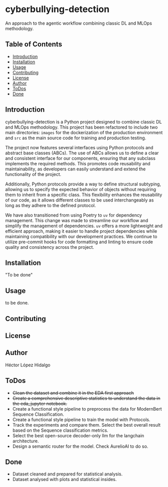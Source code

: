 # cyberbullying-detection

An approach to the agentic workflow combining classic DL and MLOps methodology.

## Table of Contents

- [Introduction](#introduction)
- [Installation](#installation)
- [Usage](#usage)
- [Contributing](#contributing)
- [License](#license)
- [Author](#author)
- [ToDos](#ToDos)
- [Done](#done)

## Introduction

cyberbullying-detection is a Python project designed to combine classic DL and MLOps methodology. This project has been refactored to include two main directories: `images` for the dockerization of the production environment and `src` as the main source code for training and production testing.

The project now features several interfaces using Python protocols and abstract base classes (ABCs). The use of ABCs allows us to define a clear and consistent interface for our components, ensuring that any subclass implements the required methods. This promotes code reusability and maintainability, as developers can easily understand and extend the functionality of the project.

Additionally, Python protocols provide a way to define structural subtyping, allowing us to specify the expected behavior of objects without requiring them to inherit from a specific class. This flexibility enhances the reusability of our code, as it allows different classes to be used interchangeably as long as they adhere to the defined protocol.

We have also transitioned from using Poetry to `uv` for dependency management. This change was made to streamline our workflow and simplify the management of dependencies. `uv` offers a more lightweight and efficient approach, making it easier to handle project dependencies while maintaining compatibility with our development practices. We continue to utilize pre-commit hooks for code formatting and linting to ensure code quality and consistency across the project.

## Installation

"To be done"

## Usage

to be done.

## Contributing

## License

## Author

Héctor López Hidalgo

## ToDos

- ~~Clean the dataset and combine it in the EDA first approach~~
- ~~Create a comprehensive descriptive statistics to understand the data in the eda_jupyter notebook.~~
- Create a functional style pipeline to preprocess the data for ModernBert Sequence Classification.
- Create a functional style pipeline to train the model with Protocols.
- Track the experiments and compare them. Select the best overall result based on the Sequence classification metrics.
- Select the best open-source decoder-only llm for the langchain architecture.
- Design a semantic router for the model. Check AurelioAI to do so.

## Done

- Dataset cleaned and prepared for statistical analysis.
- Dataset analysed with plots and statistical insides.